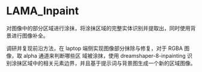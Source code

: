 # LAMA_Inpaint
对图像中的部分区域进行涂抹，将涂抹区域的完整实体识别并提取出，同时使用背景进行图像补全。

调研并复现前沿方法，在 laptop 端侧实现图像部分抹除与修复，对于 RGBA 图像，取 alpha 通道来判断哪些区
域被涂抹，使用 dreamshaper-8-inpainting 识别涂抹区域中的相关元素边界，并且基于提示词与背景图生成一个新的区域图像。
